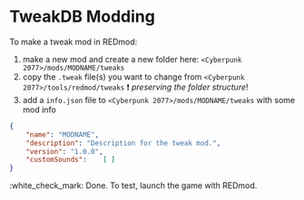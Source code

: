 # TweakDB Modding

To make a tweak mod in REDmod:

1. make a new mod and create a new folder here: `<Cyberpunk 2077>/mods/MODNAME/tweaks`
2. copy the `.tweak` file(s) you want to change from `<Cyberpunk 2077>/tools/redmod/tweaks` :exclamation: _preserving the folder structure_!
3. add a `info.json` file to `<Cyberpunk 2077>/mods/MODNAME/tweaks` with some mod info

```json
{
    "name": "MODNAME",
    "description": "Description for the tweak mod.",
    "version": "1.0.0",
    "customSounds":    [ ]
}
```

:white\_check\_mark: Done. To test, launch the game with REDmod.
